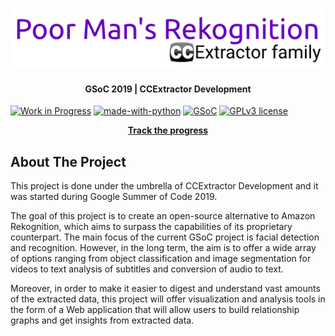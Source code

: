<!-- PROJECT LOGO -->
<br />
<p align="center">
  <a href="https://github.com/thelastpolaris/poors_man_rekognition">
    <img src="resources/static/logo.png" alt="Logo">
  </a>
  <h4 align="center">GSoC 2019 | CCExtractor Development</h4>
</p>

[![Work in Progress](https://img.shields.io/badge/Status-Work%20In%20Progress-Blue.svg)](https://shields.io/)
[![made-with-python](https://img.shields.io/badge/Made%20with-Python-1f425f.svg)](https://www.python.org/)
[![GSoC](https://img.shields.io/badge/GSoC-2019-Red.svg)](https://summerofcode.withgoogle.com/dashboard/project/6506536917008384/overview/)
[![GPLv3 license](https://img.shields.io/badge/License-GPLv3-blue.svg)](http://perso.crans.org/besson/LICENSE.html)


  <p align="center">
    <a href="http://fedoskin.org/category/gsoc-2019/"><strong>Track the progress</strong></a>
<!--     <a href="https://github.com/othneildrew/Best-README-Template/issues">Questions?</a> -->
<!--     · -->
<!--     <a href="https://github.com/othneildrew/Best-README-Template/issues">Request Feature</a> -->
  </p>

## About The Project
  This project is done under the umbrella of CCExtractor Development and it was started during Google Summer of Code 2019.
  
  The goal of this project is to create an open-source alternative to Amazon Rekognition, which aims to surpass the capabilities of its proprietary counterpart. The main focus of the current GSoC project is facial detection and recognition. However, in the long term, the aim is to offer a wide array of options ranging from object classification and image segmentation for videos to text analysis of subtitles and conversion of audio to text. 

  Moreover, in order to make it easier to digest and understand vast amounts of the extracted data, this project will offer visualization and analysis tools in the form of a Web application that will allow users to build relationship graphs and get insights from extracted data.


## 
